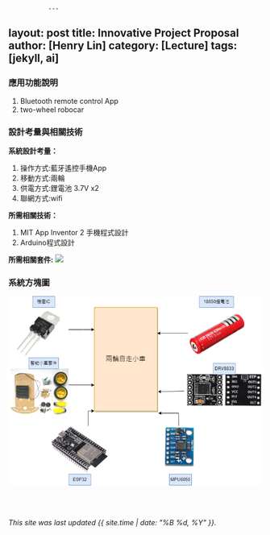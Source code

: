                ---
layout: post
title: Innovative Project Proposal
author: [Henry Lin]
category: [Lecture]
tags: [jekyll, ai]
---

### 應用功能說明
1. Bluetooth remote control App 
2. two-wheel robocar

### 設計考量與相關技術
**系統設計考量：**<br>
1. 操作方式:藍牙遙控手機App
2. 移動方式:兩輪 
3. 供電方式:鋰電池 3.7V x2
4. 聯網方式:wifi

**所需相關技術：**
1. MIT App Inventor 2 手機程式設計 
2. Arduino程式設計

**所需相關套件:**
![](https://image.ruten.com.tw/g2/8/d4/16/21440347657238_872.jpg)

### 系統方塊圖
![](https://github.com/Henry911222/MCU-project/blob/main/images/1223.drawio.png?raw=true)

<br>
<br>

*This site was last updated {{ site.time | date: "%B %d, %Y" }}.*


